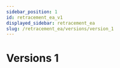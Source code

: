 ```yaml
---
sidebar_position: 1
id: retracement_ea_v1
displayed_sidebar: retracement_ea
slug: /retracement_ea/versions/version_1
---
```


# Versions 1